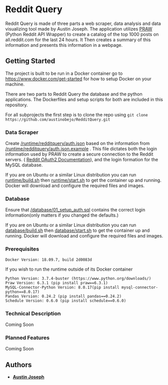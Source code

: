 
# Reddit Query

Reddit Query is made of three parts a web scraper, data analysis and data visualizing tool made by Austin Joseph. The application utilizes [PRAW](https://pypi.org/project/praw/) (Python Reddit API Wrapper) to create a catalog of the top 1000 posts on all.reddit.com for the last 24 hours. It Then creates a summary of this information and presents this information in a webpage. 

## Getting Started
The project is built to be run in a Docker container go to https://www.docker.com/get-started for how to setup Docker on your machine.

There are two parts to Reddit Query the database and the python applications. The Dockerfiles and setup scripts for both are included in this repository. 

For all subprojects the first step is to clone the repo using `git clone https://github.com/austinobejo/RedditQuery.git`

### Data Scraper

Create [/runtime/redditquery/auth.json](/runtime/redditquery/auth.json.example) based on the information from [/runtime/redditquery/auth.json.example](/runtime/redditquery/auth.json.example) . This file dictates both the login information used by PRAW to create a secure connection to the Reddit servers. ( [Reddit OAuth2 Documentation](https://github.com/reddit-archive/reddit/wiki/OAuth2)), and the login formation for the MySQL database.

If you are on Ubuntu or a similar Linux distribution you can run [runtime/build.sh](/runtime/build.sh)  then [runtime/start.sh](/runtime/start.sh) to get the container up and running. Docker will download and configure the required files and images.

### Database

Ensure that [/database/01_setup_auth.sql](/database/01_setup_auth.sql) contains the correct login information(only matters if you changed the defaults.)

If you are on Ubuntu or a similar Linux distribution you can run [database/build.sh](/database/build.sh)  then [database/start.sh](/database/start.sh) to get the container up and running. Docker will download and configure the required files and images.

### Prerequisites

```
Docker Version: 18.09.7, build 2d0083d
```
If you wish to run the runtime outside of its Docker container
```
Python Version: 3.7.4-buster (https://www.python.org/downloads/)
Praw Version: 6.3.1 (pip install praw==6.3.1)
MySQL-Connector-Python Version: 8.0.17(pip install mysql-connector-python==8.0.17)
Pandas Version: 0.24.2 (pip install pandas==0.24.2)
Schedule Version: 0.6.0 (pip install schedule==0.6.0)
```

### Technical Description

Coming Soon


### Planned Features

Coming Soon

## Authors

* **[Austin Joseph](https://github.com/austinobejo)**

